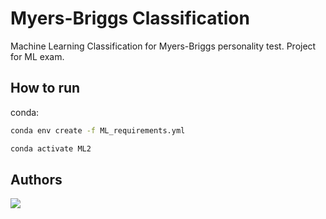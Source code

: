 # Myers-Briggs Classification
Machine Learning Classification for Myers-Briggs personality test.
Project for ML exam.
## How to run
conda:
```bash
conda env create -f ML_requirements.yml
```
```bash
conda activate ML2
```
## Authors

<a href="https://github.com/sanmatte/myers-briggs-classification/graphs/contributors">
  <img src="https://contrib.rocks/image?repo=sanmatte/myers-briggs-classification" />
</a>
